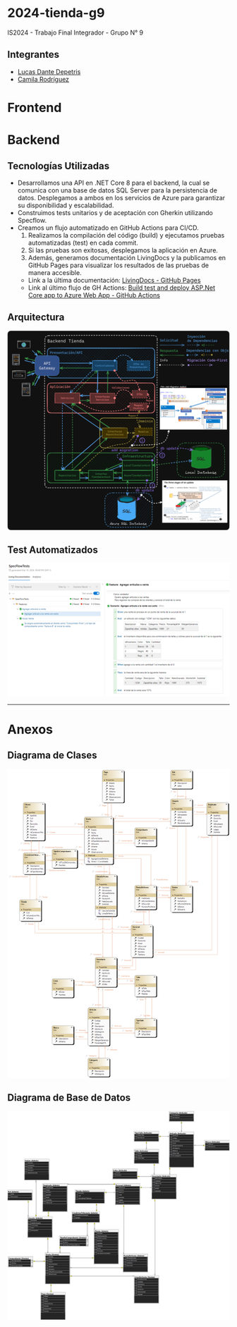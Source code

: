 # 2024-tienda-g9
IS2024 - Trabajo Final Integrador - Grupo N° 9 

## Integrantes
- [Lucas Dante Depetris](https://github.com/lucasdepetrisd)
- [Camila Rodríguez](https://github.com/rod-cami)

# Frontend

# Backend

## Tecnologías Utilizadas
- Desarrollamos una API en .NET Core 8 para el backend, la cual se comunica con una base de datos SQL Server para la persistencia de datos. Desplegamos a ambos en los servicios de Azure para garantizar su disponibilidad y escalabilidad.
- Construimos tests unitarios y de aceptación con Gherkin utilizando Specflow.
- Creamos un flujo automatizado en GitHub Actions para CI/CD.
  1. Realizamos la compilación del código (build) y ejecutamos pruebas automatizadas (test) en cada commit.
  2. Si las pruebas son exitosas, desplegamos la aplicación en Azure.
  3. Además, generamos documentación LivingDocs y la publicamos en GitHub Pages para visualizar los resultados de las pruebas de manera accesible.
  - Link a la última documentación: [LivingDocs - GitHub Pages](https://lucasdepetrisd.github.io/TiendaAPI/LivingDoc.html#/document/Standalone)
  - Link al último flujo de GH Actions: [Build test and deploy ASP.Net Core app to Azure Web App - GitHub Actions
](https://github.com/lucasdepetrisd/TiendaAPI/actions/runs/8335155080)

## Arquitectura
![Arquitectura](https://github.com/lucasdepetrisd/TiendaAPI/blob/main/docs/Arquitectura.png)

## Test Automatizados
![Resultados Tests](https://github.com/lucasdepetrisd/TiendaAPI/blob/main/docs/LivingDocs.png)



---

# Anexos

## Diagrama de Clases
![Diagrama de Clases](https://github.com/lucasdepetrisd/TiendaAPI/blob/main/docs/ClassDiagram.png)

## Diagrama de Base de Datos
![Diagrama de Base de Datos](https://github.com/lucasdepetrisd/TiendaAPI/blob/main/docs/DatabaseDiagram.png)
